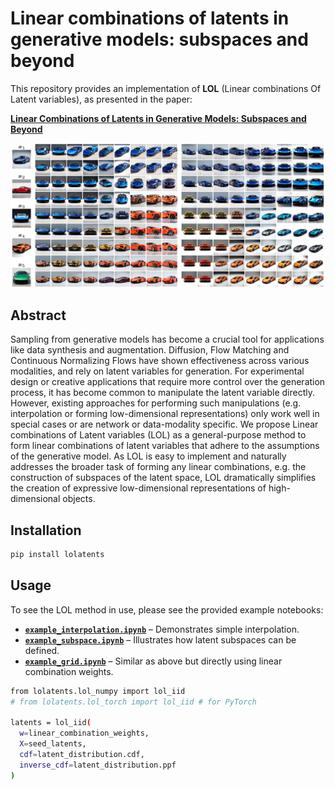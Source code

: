 # Linear combinations of latents in generative models: subspaces and beyond

This repository provides an implementation of **LOL** (Linear combinations Of Latent variables), as presented in the paper:

[**Linear Combinations of Latents in Generative Models: Subspaces and Beyond**](https://arxiv.org/pdf/2408.08558)

![Alt text](images/cars_subspace.png)

## Abstract
Sampling from generative models has become a crucial tool for applications like data synthesis and augmentation. 
Diffusion, Flow Matching and Continuous Normalizing Flows have shown effectiveness across various modalities, 
and rely on latent variables for generation. 
For experimental design or creative applications that require more control over the generation process, 
it has become common to manipulate the latent variable directly. 
However, existing approaches for performing such manipulations (e.g. interpolation or forming low-dimensional representations) 
only work well in special cases or are network or data-modality specific. 
We propose Linear combinations of Latent variables (LOL) as a general-purpose method to form linear combinations of latent 
variables that adhere to the assumptions of the generative model. As LOL is easy to implement and naturally addresses 
the broader task of forming any linear combinations, e.g. the construction of subspaces of the latent space, 
LOL dramatically simplifies the creation of expressive low-dimensional representations of high-dimensional objects.


## Installation
```sh
pip install lolatents
```

## Usage
To see the LOL method in use, please see the provided example notebooks:

- **[`example_interpolation.ipynb`](example_interpolation.ipynb)** – Demonstrates simple interpolation.
- **[`example_subspace.ipynb`](example_subspace.ipynb)** – Illustrates how latent subspaces can be defined. 
- **[`example_grid.ipynb`](example_subspace.ipynb)** – Similar as above but directly using linear combination weights.

```sh
from lolatents.lol_numpy import lol_iid
# from lolatents.lol_torch import lol_iid # for PyTorch

latents = lol_iid(
  w=linear_combination_weights,
  X=seed_latents,
  cdf=latent_distribution.cdf,
  inverse_cdf=latent_distribution.ppf
)
```

